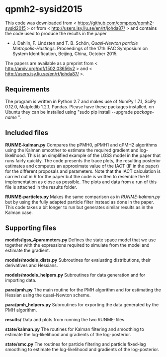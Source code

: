 # qpmh2-sysid2015

This code was downloaded from < https://github.com/compops/qpmh2-sysid2015 > or from < http://users.isy.liu.se/en/rt/johda87/ > and contains the code used to produce the results in the paper

* J. Dahlin, F. Lindsten and T. B. Schön, *Quasi-Newton particle Metropolis-Hastings*. Proceedings of the 17th IFAC Symposium on System Identification, Beijing, China, October 2015. 

The papers are available as a preprint from < http://arxiv.org/pdf/1502.03656v2 > and < http://users.isy.liu.se/en/rt/johda87/ >.

Requirements
--------------
The program is written in Python 2.7 and makes use of NumPy 1.7.1, SciPy 0.12.0, Matplotlib 1.2.1, Pandas. Please have these packages installed, on Ubuntu they can be installed using "sudo pip install --upgrade *package-name* ".

Included files
--------------
**RUNME-kalman.py**
Compares the pPMH0, pPMH1 and qPMH2 algorithms using the Kalman smoother to estimate the required gradient and log-likelihood. This is an simplified example of the LGSS model in the paper that runs fairly quickly. The code presents the trace plots, the resulting posterior estimates and computes an approximate value of the IACT (IF in the paper) for the different proposals and parameters. Note that the IACT calculation is carried out in R for the paper but the code is written to resemble the R implementation as close as possible. The plots and data from a run of this file is attached in the results folder.

**RUNME-particles.py**
Makes the same comparison as in *RUNME-kalman.py* but by using the fully adapted particle filter instead as done in the paper. This code takes a bit longer to run but generates similar results as in the Kalman case. 

Supporting files
--------------
**models/lgss_4parameters.py**
Defines the state space model that we use together with the expressions required to simulate from the model and estimate the gradient. 

**models/models_dists.py**
Subroutines for evaluating distributions, their derivatives and Hessians.

**models/models_helpers.py**
Subroutines for data generation and for importing data.

**para/pmh.py**
The main routine for the PMH algorithm and for estimating the Hessian using the quasi-Newton scheme.

**para/pmh_helpers.py**
Subroutines for exporting the data generated by the PMH algorithm.

**results/**
Data and plots from running the two RUNME-files.

**state/kalman.py**
The routines for Kalman filtering and smoothing to estimate the log-likelihood and gradients of the log-posterior.

**state/smc.py**
The routines for particle filtering and particle fixed-lag smoothing to estimate the log-likelihood and gradients of the log-posterior.
